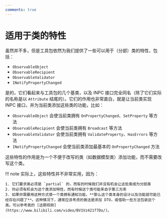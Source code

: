 ```yaml
---
comments: true
---
```


# 适用于类的特性

虽然并不多，但是工具包依然为我们提供了一些可以用于（分部）类的特性，包括：

- `ObservableObject`
- `ObservableRecipient`
- `ObservableValidator`
- `INotifyPropertyChanged`

是的，它们看起来与工具包的几个基类，以及 INPC 接口完全同名（除了它们实际的名称是以 `Attribute` 结尾的）。它们的作用也非常直白，就是让当前类实现 INPC 接口，并为当前类添加这些类的功能，比如：

- `ObservableObject` 会使当前类拥有 `OnPropertyChanged`、`SetProperty` 等方法
- `ObservableRecipient` 会使当前类拥有 `Broadcast` 等方法
- `ObservableValidator` 会使当前类拥有 `ValidateProperty`、`HasErrors` 等方法
- `INotifyPropertyChanged` 会使当前类添加最基本的 `OnPropertyChanged` 方法

这些特性的作用是为一个不便于改写的类（如数据模型类）添加功能，而不需要改写这个类。

!!! note
    实际上，这些特性并不非常实用，因为：

    1. 它们要求类必须是 `partial` 的，而有的时候我们并没有机会让这些类成为分部类
    2. 你必须有机会为这个类添加特性，而有时候这个类可能来自于第三方库
    3. 如果你需要用这种方式使一个类拥有通知功能，**那么这个类本身的设计以及功能就可能已经存在问题了**。这种情况下，通常应该考虑的做法是添加 DTO，或借助一些方法包装这个类。可以参考我的 [这期视频](https://www.bilibili.com/video/BV1Vz421f7Do/)。